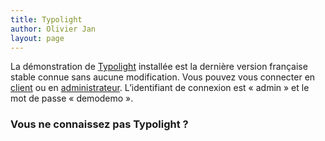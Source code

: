 ```yaml
---
title: Typolight
author: Olivier Jan
layout: page
--- 
```


La démonstration de [Typolight][1] installée est la dernière version française stable connue sans aucune modification. Vous pouvez vous connecter en [client][2] ou en [administrateur][3]. L’identifiant de connexion est « admin » et le mot de passe « demodemo ».

### Vous ne connaissez pas Typolight ?

 [1]: http://www.typolight.fr/accueil.html
 [2]: http://demo.cms-fr.net/typolight
 [3]: http://demo.cms-fr.net/typolight/typolight
